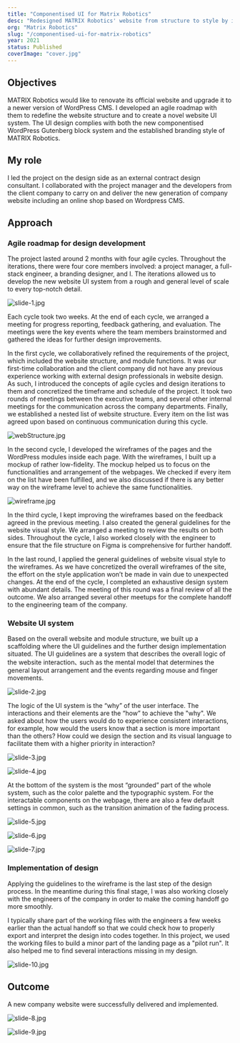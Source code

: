```yaml
---
title: "Componentised UI for Matrix Robotics"
desc: "Redesigned MATRIX Robotics' website from structure to style by introducing agile design cycles and delivering a modular, Wordpress-ready UI system."
org: "Matrix Robotics"
slug: "/componentised-ui-for-matrix-robotics"
year: 2021
status: Published
coverImage: "cover.jpg"
---
```


## Objectives

MATRIX Robotics would like to renovate its official website and upgrade it to a newer version of WordPress CMS. I developed an agile roadmap with them to redefine the website structure and to create a novel website UI system. The UI design complies with both the new componentised WordPress Gutenberg block system and the established branding style of MATRIX Robotics.

## My role

I led the project on the design side as an external contract design consultant. I collaborated with the project manager and the developers from the client company to carry on and deliver the new generation of company website including an online shop based on Wordpress CMS.

## Approach

### Agile roadmap for design development

The project lasted around 2 months with four agile cycles. Throughout the iterations, there were four core members involved: a project manager, a full-stack engineer, a branding designer, and I. The iterations allowed us to develop the new website UI system from a rough and general level of scale to every top-notch detail.

![slide-1.jpg](slide-1.jpg)

Each cycle took two weeks. At the end of each cycle, we arranged a meeting for progress reporting, feedback gathering, and evaluation. The meetings were the key events where the team members brainstormed and gathered the ideas for further design improvements.

In the first cycle, we collaboratively refined the requirements of the project, which included the website structure, and module functions. It was our first-time collaboration and the client company did not have any previous experience working with external design professionals in website design. As such, I introduced the concepts of agile cycles and design iterations to them and concretized the timeframe and schedule of the project. It took two rounds of meetings between the executive teams, and several other internal meetings for the communication across the company departments. Finally, we established a nested list of website structure. Every item on the list was agreed upon based on continuous communication during this cycle.

![webStructure.jpg](webStructure.jpg)

In the second cycle, I developed the wireframes of the pages and the WordPress modules inside each page. With the wireframes, I built up a mockup of rather low-fidelity. The mockup helped us to focus on the functionalities and arrangement of the webpages. We checked if every item on the list have been fulfilled, and we also discussed if there is any better way on the wireframe level to achieve the same functionalities.

![wireframe.jpg](wireframe.jpg)

In the third cycle, I kept improving the wireframes based on the feedback agreed in the previous meeting. I also created the general guidelines for the website visual style. We arranged a meeting to review the results on both sides. Throughout the cycle, I also worked closely with the engineer to ensure that the file structure on Figma is comprehensive for further handoff.

In the last round, I applied the general guidelines of website visual style to the wireframes. As we have concretized the overall wireframes of the site, the effort on the style application won’t be made in vain due to unexpected changes. At the end of the cycle, I completed an exhaustive design system with abundant details. The meeting of this round was a final review of all the outcome. We also arranged several other meetups for the complete handoff to the engineering team of the company.

### Website UI system

Based on the overall website and module structure, we built up a scaffolding where the UI guidelines and the further design implementation situated. The UI guidelines are a system that describes the overall logic of the website interaction､ such as the mental model that determines the general layout arrangement and the events regarding mouse and finger movements.

![slide-2.jpg](slide-2.jpg)

The logic of the UI system is the “why” of the user interface. The interactions and their elements are the “how” to achieve the "why". We asked about how the users would do to experience consistent interactions, for example, how would the users know that a section is more important than the others? How could we design the section and its visual language to facilitate them with a higher priority in interaction?

![slide-3.jpg](slide-3.jpg)

![slide-4.jpg](slide-4.jpg)

At the bottom of the system is the most “grounded” part of the whole system, such as the color palette and the typographic system. For the interactable components on the webpage, there are also a few default settings in common, such as the transition animation of the fading process.

![slide-5.jpg](slide-5.jpg)

![slide-6.jpg](slide-6.jpg)

![slide-7.jpg](slide-7.jpg)

### Implementation of design

Applying the guidelines to the wireframe is the last step of the design process. In the meantime during this final stage, I was also working closely with the engineers of the company in order to make the coming handoff go more smoothly.

I typically share part of the working files with the engineers a few weeks earlier than the actual handoff so that we could check how to properly export and interpret the design into codes together. In this project, we used the working files to build a minor part of the landing page as a "pilot run". It also helped me to find several interactions missing in my design.

![slide-10.jpg](slide-10.jpg)

## Outcome

A new company website were successfully delivered and implemented. 

![slide-8.jpg](slide-8.jpg)

![slide-9.jpg](slide-9.jpg)